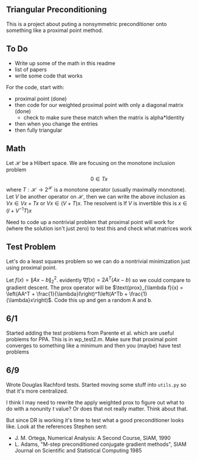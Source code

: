 ## Triangular Preconditioning
This is a project about puting a nonsymmetric preconditioner onto something like a proximal point method.

## To Do
 - Write up some of the math in this readme
 - list of papers
 - write some code that works

For the code, start with:
 - proximal point (done)
 - then code for our weighted proximal point with only a diagonal matrix (done)
   - check to make sure these match when the matrix is alpha*Identity
 - then when you change the entries
 - then fully triangular


## Math
Let $\mathcal{H}$ be a Hilbert space. We are focusing on the monotone inclusion problem
$$0 \in Tx$$
where $T : \mathcal{H} \to 2^{\mathcal{H}}$ is a monotone operator (usually maximally monotone). Let $V$ be another operator on $\mathcal{H}$, then we can write the above inclusion as
$Vx \in Vx + Tx$
or
$Vx \in (V + T)x.$
The resolvent is 
If $V$ is invertible this is $x \in (I + V^{-1}T)x$

Need to code up a nontrivial problem that proximal point will work for (where the solution isn't just zero) to test this and check what matrices work

## Test Problem
Let's do a least squares problem so we can do a nontrivial minimization just using proximal point.

Let $f(x) = \lVert Ax - b \rVert_2^2$. evidently $\nabla f(x) = 2A^T(Ax - b)$ so we could compare to gradient descent. The prox operator will be $\text{prox}_{\lambda f}(x) = \left(AA^T + \frac{1}{\lambda}I\right)^1\left(A^Tb + \frac{1}{\lambda}x\right)$. Code this up and gen a random A and b.

## 6/1
Started adding the test problems from Parente et al. which are useful problems for PPA. This is in wp_test2.m. Make sure that proximal point converges to something like a minimum and then you (maybe) have test problems

## 6/9
Wrote Douglas Rachford tests. Started moving some stuff into ``utils.py`` so that it's more centralized.

I think I may need to rewrite the apply weighted prox to figure out what to do with a nonunity $t$ value? Or does that not really matter. Think about that.

But since DR is working it's time to test what a good preconditioner looks like. Look at the references Stephen sent:
 - J. M. Ortega, Numerical Analysis: A Second Course, SIAM, 1990
 - L. Adams, "M-step preconditioned conjugate gradient methods", SIAM Journal on Scientific and Statistical Computing 1985

